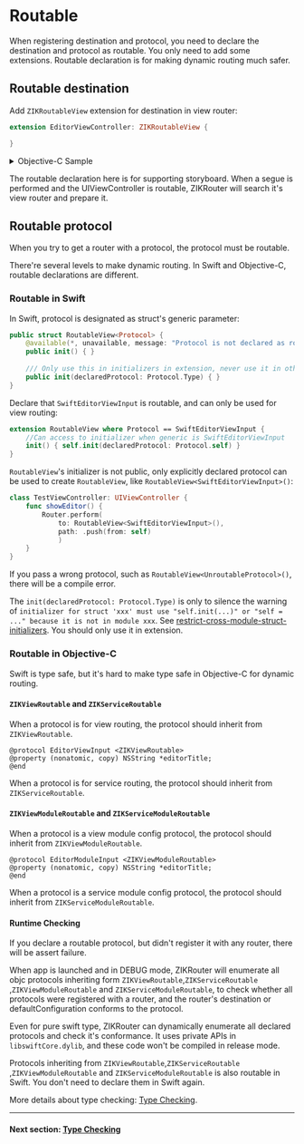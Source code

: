 # Routable

When registering destination and protocol, you need to declare the destination and protocol as routable. You only need to add some extensions. Routable declaration is for making dynamic routing much safer.

## Routable destination

Add `ZIKRoutableView` extension for destination in view router:

```swift
extension EditorViewController: ZIKRoutableView {

}
```

<details><summary>Objective-C Sample</summary>

```objectivec
@interface EditorViewController(EditorViewRouter)<ZIKRoutableView>
@end
@implementation EditorViewController(EditorViewRouter)
@end
```

Or use convenient macro:

```objectivec
DeclareRoutableView(EditorViewController, EditorViewRouter)
```

</details>

The routable declaration here is for supporting storyboard. When a segue is performed and the UIViewController is routable, ZIKRouter will search it's view router and prepare it.

## Routable protocol

When you try to get a router with a protocol, the protocol must be routable.

There're several levels to make dynamic routing. In Swift and Objective-C, routable declarations are different.

### Routable in Swift

In Swift, protocol is designated as struct's generic parameter:

```swift
public struct RoutableView<Protocol> {
    @available(*, unavailable, message: "Protocol is not declared as routable")
    public init() { }
    
    /// Only use this in initializers in extension, never use it in other place. The protocol must be declared in extension.
    public init(declaredProtocol: Protocol.Type) { }
}
```

Declare that `SwiftEditorViewInput` is routable, and can only be used for view routing:

```swift
extension RoutableView where Protocol == SwiftEditorViewInput {
    //Can access to initializer when generic is SwiftEditorViewInput
    init() { self.init(declaredProtocol: Protocol.self) }
}
```

`RoutableView`'s initializer is not public, only explicitly declared protocol can be used to create `RoutableView`, like `RoutableView<SwiftEditorViewInput>()`:

```swift
class TestViewController: UIViewController {
    func showEditor() {
        Router.perform(
            to: RoutableView<SwiftEditorViewInput>(),
            path: .push(from: self)
            )
    }
}
```

If you pass a wrong protocol, such as `RoutableView<UnroutableProtocol>()`, there will be a compile error.

The `init(declaredProtocol: Protocol.Type)` is only to silence the warning of `initializer for struct 'xxx' must use "self.init(...)" or "self = ..." because it is not in module xxx`. See [restrict-cross-module-struct-initializers](https://github.com/apple/swift-evolution/blob/master/proposals/0189-restrict-cross-module-struct-initializers.md). You should only use it in extension.

### Routable in Objective-C

Swift is type safe, but it's hard to make type safe in Objective-C for dynamic routing.

#### `ZIKViewRoutable` and `ZIKServiceRoutable`

When a protocol is for view routing, the protocol should inherit from `ZIKViewRoutable`.

```
@protocol EditorViewInput <ZIKViewRoutable>
@property (nonatomic, copy) NSString *editorTitle;
@end
```

When a protocol is for service routing, the protocol should inherit from `ZIKServiceRoutable`.

#### `ZIKViewModuleRoutable` and `ZIKServiceModuleRoutable`

When a protocol is a view module config protocol, the protocol should inherit from `ZIKViewModuleRoutable`.

```
@protocol EditorModuleInput <ZIKViewModuleRoutable>
@property (nonatomic, copy) NSString *editorTitle;
@end
```

When a protocol is a service module config protocol, the protocol should inherit from `ZIKServiceModuleRoutable`.

#### Runtime Checking

If you declare a routable protocol, but didn't register it with any router, there will be assert failure.

When app is launched and in DEBUG mode, ZIKRouter will enumerate all objc protocols inheriting form `ZIKViewRoutable`,`ZIKServiceRoutable `,`ZIKViewModuleRoutable` and `ZIKServiceModuleRoutable`, to check whether all protocols were registered with a router, and the router's destination or defaultConfiguration conforms to the protocol.

Even for pure swift type, ZIKRouter can dynamically enumerate all declared protocols and check it's conformance. It uses private APIs in `libswiftCore.dylib`, and these code won't be compiled in release mode.

Protocols inheriting from `ZIKViewRoutable`,`ZIKServiceRoutable `,`ZIKViewModuleRoutable` and `ZIKServiceModuleRoutable` is also routable in Swift. You don't need to declare them in Swift again.

More details about type checking: [Type Checking](TypeChecking.md).

---
#### Next section: [Type Checking](TypeChecking.md)